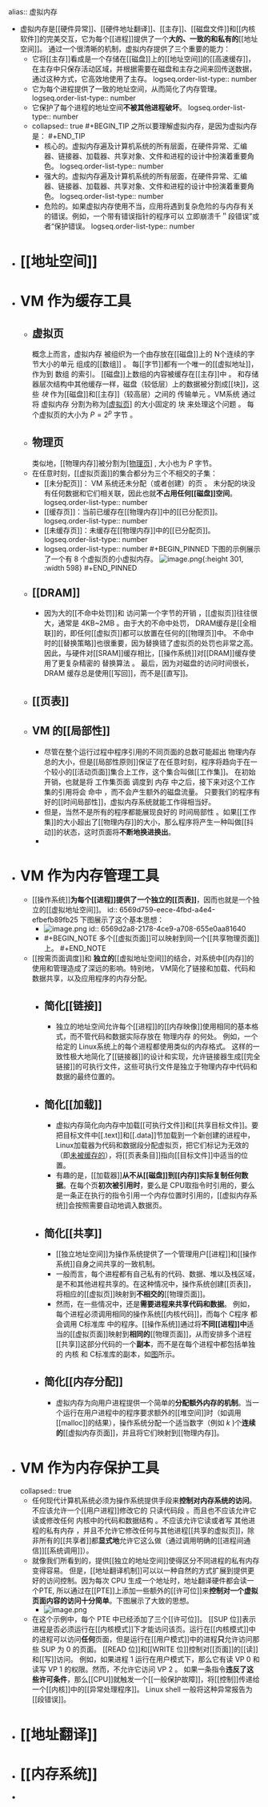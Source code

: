 alias:: 虚拟内存

- 虚拟内存是[[硬件异常]]、[[硬件地址翻译]]、[[主存]]、[[磁盘文件]]和[[内核软件]]的完美交互，它为每个[[进程]]提供了一个**大的、一致的和私有的**[[地址空间]]。
  通过一个很清晰的机制，虚拟内存提供了三个重要的能力：
	- 它将[[主存]]看成是一个存储在[[磁盘]]上的[[地址空间]]的[[高速缓存]]，在主存中只保存活动区域，并根据需要在磁盘和主存之间来回传送数据，通过这种方式，它高效地使用了主存。
	  logseq.order-list-type:: number
	- 它为每个进程提供了一致的地址空间，从而简化了内存管理。
	  logseq.order-list-type:: number
	- 它保护了每个进程的地址空间**不被其他进程破坏**。
	  logseq.order-list-type:: number
	- collapsed:: true
	  #+BEGIN_TIP
	  之所以要理解虚拟内存，是因为虚拟内存是：
	  #+END_TIP
		- 核心的。虚拟内存遍及计算机系统的所有层面，在硬件异常、汇编器、链接器、加载器、共享对象、文件和进程的设计中扮演着重要角色。
		  logseq.order-list-type:: number
		- 强大的。虚拟内存遍及计算机系统的所有层面，在硬件异常、汇编器、链接器、加载器、共享对象、文件和进程的设计中扮演着重要角色。
		  logseq.order-list-type:: number
		- 危险的。如果虚拟内存使用不当，应用将遇到复杂危险的与内存有关的错误。例如，一个带有错误指针的程序可以 立即崩溃千＂段错误”或者“保护错误。
		  logseq.order-list-type:: number
- # [[地址空间]]
- # VM 作为缓存工具
	- ## 虚拟页
	  概念上而言，虚拟内存 被组织为一个由存放在[[磁盘]]上的 N个连续的字节大小的单元 组成的[[数组]] 。 每[[字节]]都有一个唯一的[[虚拟地址]]，作为到 数组 的索引。
	  [[磁盘]]上数组的内容被缓存在[[主存]]中 。 和存储器层次结构中其他缓存一样，磁盘（较低层）上的数据被分割成[[块]]，这些 *块* 作为[[磁盘]]和[[主存]]（较高层）之间的 传输单元 。VM系统 通过将 虚拟内存 分割为称为[[虚拟页]](VP) 的大小固定的 块 来处理这个问题 。 每个虚拟页的大小为 $P=2^p$ 字节 。
	- ## 物理页
	  类似地，[[物理内存]]被分割为[[物理页]](PP) , 大小也为 $P$ 字节。
	- 在任意时刻，[[虚拟页面]]的集合都分为三个不相交的子集：
		- [[未分配页]]： VM 系统还未分配（或者创建）的页 。 未分配的块没有任何数据和它们相关联，因此也就**不占用任何[[磁盘]]空间**。
		  logseq.order-list-type:: number
		- [[缓存页]]：当前已缓存在[[物理内存]]中的[[已分配页]]。
		  logseq.order-list-type:: number
		- [[未缓存页]]：未缓存在[[物理内存]]中的[[已分配页]]。
		  logseq.order-list-type:: number
		- logseq.order-list-type:: number
		  #+BEGIN_PINNED
		  下图的示例展示了一个有 8 个虚拟页的小虚拟内存。
		  ![image.png](../assets/image_1701353480678_0.png){:height 301, :width 598}
		  #+END_PINNED
	- ## [[DRAM]]
		- 因为大的[[不命中处罚]]和 访问第一个字节的开销 ，[[虚拟页]]往往很大，通常是 4KB~2MB 。由于大的不命中处罚， DRAM缓存是[[全相联]]的，即任何[[虚拟页]]都可以放置在任何的[[物理页]]中。
		  不命中时的[[替换策略]]也很重要，因为替换错了虚拟页的处罚也非常之高。因此，与硬件对[[SRAM]]缓存相比，[[操作系统]]对[[DRAM]]缓存使用了更复杂精密的 替换算法 。
		  最后，因为对磁盘的访问时间很长， DRAM 缓存总是使用[[写回]]，而不是[[直写]]。
	- ## [[页表]]
	- ## VM 的[[局部性]]
		- 尽管在整个运行过程中程序引用的不同页面的总数可能超出 物理内存 总的大小，但是[[局部性原则]]保证了在任意时刻，程序将趋向于在一个较小的[[活动页面]]集合上工作，这个集合叫做[[工作集]]。
		  在初始开销，也就是将 工作集页面 调度到 内存 中之后，接下来对这个工作集的引用将会 命中 ，而不会产生额外的磁盘流量。
		  只要我们的程序有好的[[时间局部性]]，虚拟内存系统就能工作得相当好。
		- 但是，当然不是所有的程序都能展现良好的 时间局部性 。如果[[工作集]]的大小超出了[[物理内存]]的大小，那么程序将产生一种叫做[[抖动]]的状态，这时页面将**不断地换进换出**。
		-
- # VM 作为内存管理工具
	- [[操作系统]]**为每个[[进程]]提供了一个独立的[[页表]]**，因而也就是一个独立的[[虚拟地址空间]]。
	  id:: 6569d759-eece-4fbd-a4e4-efbefb89fb25
	  下图展示了这个基本思想：
		- ![image.png](../assets/image_1701431172479_0.png)
		  id:: 6569d2a8-2178-4ce9-a708-655e0aa81640
		- #+BEGIN_NOTE
		  多个[[虚拟页面]]可以映射到同一个[[共享物理页面]]上。
		  #+END_NOTE
	- [[按需页面调度]]和 **独立的**[[虚拟地址空间]]的结合，对系统中[[内存]]的使用和管理造成了深远的影响。特别地， VM简化了链接和加载、代码和数据共享，以及应用程序的内存分配。
		- ## 简化[[链接]]
			- 独立的地址空间允许每个[[进程]]的[[内存映像]]使用相同的基本格式，而不管代码和数据实际存放在 物理内存 的何处。
			  例如，一个给定的 Linux系统上的每个进程都使用类似的内存格式。
			  这样的一致性极大地简化了[[链接器]]的设计和实现，允许链接器生成[[完全链接]]的可执行文件，这些可执行文件是独立于物理内存中代码和数据的最终位置的。
		- ## 简化[[加载]]
			- 虚拟内存简化向内存中加载[[可执行文件]]和[[共享目标文件]]。要把目标文件中[[.text]]和[[.data]]节加载到一个新创建的进程中， Linux加载器为代码和数据段分配虚拟页，把它们标记为无效的（即[未被缓存的]([[未缓存页]])），将[[页表条目]]指向[[目标文件]]中适当的位置。
			- 有趣的是，[[加载器]]**从不从[[磁盘]]到[[内存]]实际复制任何数据**。在每个页**初次被引用时**，要么是 CPU取指令时引用的，要么是一条正在执行的指令引用一个内存位置时引用的，[[虚拟内存系统]]会按照需要自动地调入数据页。
		- ## 简化[[共享]]
			- [[独立地址空间]]为操作系统提供了一个管理用户[[进程]]和[[操作系统]]自身之间共享的一致机制。
			- 一般而言，每个进程都有自己私有的代码、数据、堆以及栈区域，是不和其他进程共享的。在这种情况中，操作系统创建[[页表]]，将相应的[[虚拟页]]映射到**不相交的**[[物理页面]]。
			- 然而，在一些情况中，还是**需要进程来共享代码和数据**。
			  例如，每个进程必须调用相同的操作系统[[内核代码]]，而每个 C程序 都会调用 C标准库 中的程序。[[操作系统]]通过将**不同[[进程]]中**适当的[[虚拟页面]]映射到**相同的**[[物理页面]]，从而安排多个进程[[共享]]这部分代码的一个**副本**，而不是在每个进程中都包括单独的 内核 和 C标准库的副本，如[图](((6569d2a8-2178-4ce9-a708-655e0aa81640)))所示。
		- ## 简化[[内存分配]]
			- 虚拟内存为向用户进程提供一个简单的**分配额外内存的机制**。当一个运行在用户进程中的程序要求额外的[[堆空间]]时（如调用[[malloc]]的结果），操作系统分配一个适当数字（例如 $k$ )个**连续的**[[虚拟内存页面]]，并且将它们映射到[[物理内存]]。
- # VM 作为内存保护工具
  collapsed:: true
	- 任何现代计算机系统必须为操作系统提供手段来**控制对内存系统的访问**。
	  不应该允许一个[[用户进程]]修改它的 只读代码段 。而且也不应该允许它读或修改任何 内核中的代码和数据结构 。不应该允许它读或者写 其他进程的私有内存 ，并且不允许它修改任何与其他进程[[共享的虚拟页]]，除非所有的[[共享者]]都**显式地**允许它这么做（通过调用明确的[[进程间通信]][[系统调用]]）。
	- 就像我们所看到的，提供[[独立的地址空间]]使得区分不同进程的私有内存变得容易。
	  但是，[[地址翻译机制]]可以以一种自然的方式扩展到提供更好的访问控制。因为每次 CPU 生成一个地址时，地址翻译硬件都会读一个PTE, 所以通过在[[PTE]]上添加一些额外的[[许可位]]来**控制对一个虚拟页面内容的访问十分简单**。下图展示了大致的思想。
		- ![image.png](../assets/image_1701499690548_0.png)
	- 在这个示例中，每个 PTE 中已经添加了三个[[许可位]]。 [[SUP 位]]表示进程是否必须运行在[[内核模式]]下才能访问该页。运行在[[内核模式]]中的进程可以访问**任何**页面，但是运行在[[用户模式]]中的进程**只**允许访问那些 SUP 为 0 的页面。
	  [[READ 位]]和[[WRITE 位]]控制对[[页面]]的[[读]]和[[写]]访问。
	  例如，如果进程 1 运行在用户模式下，那么它有读 VP 0 和读写 VP 1 的权限。然而，不允许它访问 VP 2 。
	  如果一条指令**违反了这些许可条件**，那么[[CPU]]就触发一个[[一般保护故障]]，将[[控制]]传递给一个[[内核]]中的[[异常处理程序]]。 Linux shell 一般将这种异常报告为[[段错误]]。
- # [[地址翻译]]
- # [[内存系统]]
-